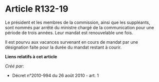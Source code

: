 # Article R132-19

Le président et les membres de la commission, ainsi que les suppléants, sont nommés par arrêté du ministre chargé de la
communication pour une période de trois années. Leur mandat est renouvelable une fois.

Il est pourvu aux vacances survenant en cours de mandat par une désignation faite pour la durée du mandat restant à courir.

**Liens relatifs à cet article**

_Créé par_:

  - Décret n°2010-994 du 26 août 2010 - art. 1
